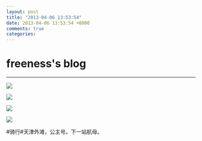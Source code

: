 ```yaml
---
layout: post
title: "2013-04-06 13:53:54"
date: 2013-04-06 13:53:54 +0800
comments: true
categories: 
---
```


# freeness's blog

----------

![](http://okqmqrbgo.bkt.clouddn.com/201304061353541.jpg)

![](http://okqmqrbgo.bkt.clouddn.com/201304061353542.jpg)

![](http://okqmqrbgo.bkt.clouddn.com/201304061353543.jpg)

![](http://okqmqrbgo.bkt.clouddn.com/201304061353544.jpg)

>
\#骑行\#天津外滩，公主号。下一站航母。